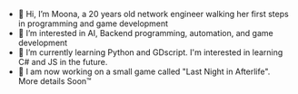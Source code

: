 - 👋 Hi, I’m Moona, a 20 years old network engineer walking her first steps in programming and game development
- 👀 I’m interested in AI, Backend programming, automation, and game development
- 🌱 I’m currently learning Python and GDscript. I'm interested in learning C# and JS in the future.
- 💞️ I am now working on a small game called "Last Night in Afterlife". More details Soon™

<!---
MoonaDev/MoonaDev is a ✨ special ✨ repository because its `README.md` (this file) appears on your GitHub profile.
You can click the Preview link to take a look at your changes.
--->
